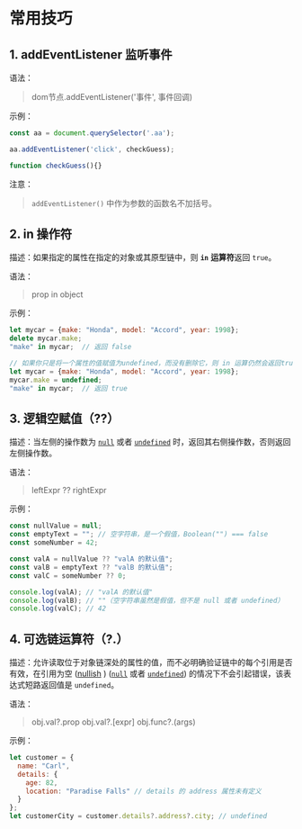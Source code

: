 # 常用技巧

## 1. addEventListener 监听事件

语法： 

> dom节点.addEventListener('事件', 事件回调)

示例：

```js
const aa = document.querySelector('.aa');

aa.addEventListener('click', checkGuess);

function checkGuess(){}
```

注意：

> `addEventListener()` 中作为参数的函数名不加括号。

## 2. in 操作符

描述：如果指定的属性在指定的对象或其原型链中，则 **`in`** **运算符**返回 `true`。

语法：

> prop in object

示例：

```js
let mycar = {make: "Honda", model: "Accord", year: 1998};
delete mycar.make;
"make" in mycar;  // 返回 false

// 如果你只是将一个属性的值赋值为undefined，而没有删除它，则 in 运算仍然会返回true。
let mycar = {make: "Honda", model: "Accord", year: 1998};
mycar.make = undefined;
"make" in mycar;  // 返回 true
```

## 3. 逻辑空赋值（??）

描述：当左侧的操作数为 [`null`](https://developer.mozilla.org/zh-CN/docs/Web/JavaScript/Reference/Operators/null) 或者 [`undefined`](https://developer.mozilla.org/zh-CN/docs/Web/JavaScript/Reference/Global_Objects/undefined) 时，返回其右侧操作数，否则返回左侧操作数。

语法：

> leftExpr ?? rightExpr

示例：

```js
const nullValue = null;
const emptyText = ""; // 空字符串，是一个假值，Boolean("") === false
const someNumber = 42;

const valA = nullValue ?? "valA 的默认值";
const valB = emptyText ?? "valB 的默认值";
const valC = someNumber ?? 0;

console.log(valA); // "valA 的默认值"
console.log(valB); // ""（空字符串虽然是假值，但不是 null 或者 undefined）
console.log(valC); // 42
```

## 4. 可选链运算符（?.）

描述：允许读取位于对象链深处的属性的值，而不必明确验证链中的每个引用是否有效，在引用为空 ([nullish](https://developer.mozilla.org/zh-CN/docs/Glossary/Nullish) ) ([`null`](https://developer.mozilla.org/zh-CN/docs/Web/JavaScript/Reference/Operators/null) 或者 [`undefined`](https://developer.mozilla.org/zh-CN/docs/Web/JavaScript/Reference/Global_Objects/undefined)) 的情况下不会引起错误，该表达式短路返回值是 `undefined`。

语法：

> obj.val?.prop     obj.val?.[expr]    obj.func?.(args)

示例：

```js
let customer = {
  name: "Carl",
  details: {
    age: 82,
    location: "Paradise Falls" // details 的 address 属性未有定义
  }
};
let customerCity = customer.details?.address?.city; // undefined
```
